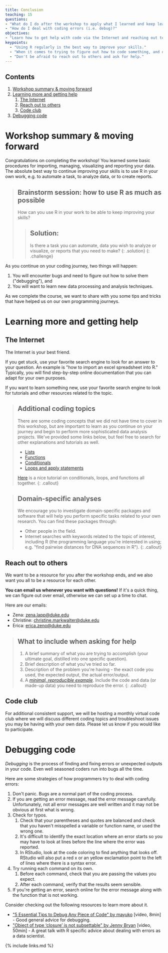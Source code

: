 ```yaml
---
title: Conclusion
teaching: 15
questions:
- "What do I do after the workshop to apply what I learned and keep learning more?"
- "How do I deal with coding errors (i.e. debug)?"
objectives:
- "Learn how to get help with code via the Internet and reaching out to others."
keypoints:
  - "Using R regularly is the best way to improve your skills."
  - "When it comes to trying to figure out how to code something, and debugging, Internet searching is your best friend."
  - "Don't be afraid to reach out to others and ask for help."
---
```


## Contents

1. [Workshop summary & moving forward](#workshop-summary-&-moving-forward)
1. [Learning more and getting help](#learning-more-and-getting-help)
    1. [The Internet](#the-internet)
    1. [Reach out to others](#reach-out-to-others)
    1. [Code club](#code-club)
1. [Debugging code](#more-details)

# Workshop summary & moving forward

Congratulations on completing the workshop! 
You learned some basic procedures for importing, managing, visualizing and reporting your data.
The absolute best way to continue improving your skills is to use R in your own work, e.g. to automate a task, to analyze data, or to create reports.

> ## Brainstorm session: how to use R as much as possible
> How can you use R in your work to be able to keep improving your skills?
> > ## Solution:
> > Is there a task you can automate, data you wish to analyze or visualize, or reports that you need to make?
> {: .solution}
{: .challenge}

As you continue on your coding journey, two things will happen:

1. You will encounter bugs and need to figure out how to solve them ("debugging"), and
2. You will want to learn new data processing and analysis techniques.

As we complete the course, we want to  share with you some tips and tricks that have helped us on our own programming journeys.

# Learning more and getting help

## The Internet

The Internet is your best friend.

If you get stuck, use your favorite search engine to look for an answer to your question. 
An example is "how to import an excel spreadsheet into R."
Typically, you will find step-by-step online documentation that you can adapt for your own purposes.

If you want to learn something new, use your favorite search engine to look for tutorials and other resources related to the topic. 

> ## Additional coding topics
> There are some coding concepts that we did not have time to cover in this workshop, but are important to learn as you continue on your journey and begin to perform more sophisticated data analysis projects. 
> We've provided some links below, but feel free to search for other explanations and tutorials as well.
> 
> - [Lists](https://www.tutorialspoint.com/r/r_lists.htm)
> - [Functions](https://swcarpentry.github.io/r-novice-gapminder/10-functions/index.html)
> - [Conditionals](https://swcarpentry.github.io/r-novice-gapminder/07-control-flow/index.html)
> - [Loops and apply statements](https://swcarpentry.github.io/r-novice-inflammation/15-supp-loops-in-depth/)
> 
> [Here](https://erdavenport.github.io/R-ecology-lesson/03-loops-and-functions.html#ifelse_statements) is a nice tutorial on conditionals, loops, and functions all together.
{: .callout}

> ## Domain-specific analyses
> We encourage you to investigate domain-specific packages and software that will help you perform specific tasks related to your own research. You can find these packages through:
> 
> - Other people in the field.
> - Internet searches with keywords related to the topic of interest, including R (the programming language you're interested in using; e.g. "find pairwise distances for DNA sequences in R").
{: .callout}

## Reach out to others

We want to be a resource for you after the workshop ends, and we also want you all to be a resource for each other. 

**You can email us whenever you want with questions!** If it's a quick thing, we can figure out over email, otherwise we can set up a time to chat.

Here are our emails:
- Zena: zena.lapp@duke.edu
- Christine: christine.markwalter@duke.edu
- Erica: erica.zeno@duke.edu

> ## What to include when asking for help
> 1. A brief summary of what you are trying to accomplish (your ultimate goal, distilled into one specific question). 
> 1. Brief description of what you've tried so far. 
> 1. Description of the problem you're having - the exact code you used, the expected output, the actual error/output.  
> 1. A [*minimal, reproducible example*](https://stackoverflow.com/help/minimal-reproducible-example). Include the code and data (or made-up data) you need to reproduce the error. 
{: .callout}

## Code club

For additional consistent support, we will be hosting a monthly virtual code club where we will discuss different coding topics and troubleshoot issues you may be having with your own data. 
Please let us know if you would like to participate.  

# Debugging code

*Debugging* is the process of finding and fixing errors or unexpected outputs in your code. 
Even well seasoned coders run into bugs all the time. 

Here are some strategies of how programmers try to deal with coding errors:

1. Don't panic. Bugs are a normal part of the coding process. 
1. If you are getting an error message, read the error message carefully. Unfortunately, not all error messages are well written and it may not be obvious at first what is wrong. 
1. Check for typos.
    1. Check that your parentheses and quotes are balanced and check that you haven't misspelled a variable or function name, or used the wrong one. 
    1. It's difficult to identify the exact location where an error starts so you may have to look at lines before the line where the error was reported. 
    1. In RStudio, look at the code coloring to find anything that looks off. RStudio will also put a red x or an yellow exclamation point to the left of lines where there is a syntax error.
1. Try running each command on its own. 
    1. Before each command, check that you are passing the values you expect.
    1. After each command, verify that the results seem sensible.
1. If you're getting an error, search online for the error message along with the function that is not working. 

Consider checking out the following resources to learn more about it.

* ["5 Essential Tips to Debug Any Piece of Code" by mayuko](https://youtu.be/vLL4mvVL8g0) \[video, 8min\] - Good general advice for debugging.
* ["Object of type ‘closure’ is not subsettable" by Jenny Bryan](https://rstudio.com/resources/rstudioconf-2020/object-of-type-closure-is-not-subsettable/) \[video, 50min\] - A great talk with R specific advice about dealing with errors as a data scientist.

{% include links.md %}
